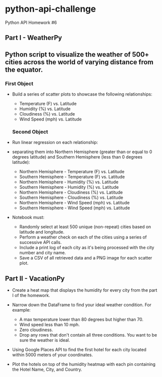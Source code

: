 # python-api-challenge
Python API Homework #6

## Part I - WeatherPy

## Python script to visualize the weather of 500+ cities across the world of varying distance from the equator.

### First Object
- Build a series of scatter plots to showcase the following relationships:
  - Temperature (F) vs. Latitude
  - Humidity (%) vs. Latitude
  - Cloudiness (%) vs. Latitude
  - Wind Speed (mph) vs. Latitude
  
  ### Second Object
- Run linear regression on each relationship:
- separating them into Northern Hemisphere (greater than or equal to 0 degrees latitude) and Southern Hemisphere (less than 0 degrees latitude):
  - Northern Hemisphere - Temperature (F) vs. Latitude
  - Southern Hemisphere - Temperature (F) vs. Latitude
  - Northern Hemisphere - Humidity (%) vs. Latitude
  - Southern Hemisphere - Humidity (%) vs. Latitude
  - Northern Hemisphere - Cloudiness (%) vs. Latitude
  - Southern Hemisphere - Cloudiness (%) vs. Latitude
  - Northern Hemisphere - Wind Speed (mph) vs. Latitude
  - Southern Hemisphere - Wind Speed (mph) vs. Latitude 
  
 - Notebook must:
    - Randomly select at least 500 unique (non-repeat) cities based on latitude and longitude.
    - Perform a weather check on each of the cities using a series of successive API calls.
	- Include a print log of each city as it's being processed with the city number and city name.
	- Save a CSV of all retrieved data and a PNG image for each scatter plot.
	
	
## Part II - VacationPy

- Create a heat map that displays the humidity for every city from the part I of the homework.
- Narrow down the DataFrame to find your ideal weather condition. For example:
	- A max temperature lower than 80 degrees but higher than 70.
	- Wind speed less than 10 mph.
	- Zero cloudiness.
	- Drop any rows that don't contain all three conditions. You want to be sure the weather is ideal.
	
- Using Google Places API to find the first hotel for each city located within 5000 meters of your coordinates.
- Plot the hotels on top of the humidity heatmap with each pin containing the Hotel Name, City, and Country.